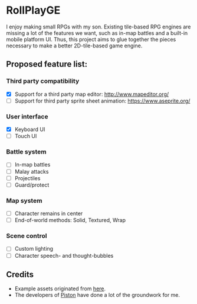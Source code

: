 # RollPlayGE

I enjoy making small RPGs with my son. Existing tile-based RPG engines are missing
a lot of the features we want, such as in-map battles and a built-in mobile platform
UI. Thus, this project aims to glue together the pieces necessary to make a better
2D-tile-based game engine.

## Proposed feature list:

### Third party compatibility
 - [x] Support for a third party map editor: http://www.mapeditor.org/ 
 - [ ] Support for third party sprite sheet animation: https://www.aseprite.org/

### User interface
 - [x] Keyboard UI
 - [ ] Touch UI

### Battle system
 - [ ] In-map battles
 - [ ] Malay attacks
 - [ ] Projectiles
 - [ ] Guard/protect

### Map system
 - [ ] Character remains in center
 - [ ] End-of-world methods: Solid, Textured, Wrap

### Scene control
 - [ ] Custom lighting
 - [ ] Character speech- and thought-bubbles

## Credits

* Example assets originated from [here](https://github.com/PistonDevelopers/piston-examples/tree/master/tiled).
* The developers of [Piston](https://github.com/PistonDevelopers/piston) have done a lot of the groundwork for me.



